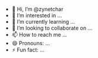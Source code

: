 - 👋 Hi, I’m @zynetchar
- 👀 I’m interested in ...
- 🌱 I’m currently learning ...
- 💞️ I’m looking to collaborate on ...
- 📫 How to reach me ...
- 😄 Pronouns: ...
- ⚡ Fun fact: ...

<!---
zynetchar/zynetchar is a ✨ special ✨ repository because its `README.md` (this file) appears on your GitHub profile.
You can click the Preview link to take a look at your changes.
--->
